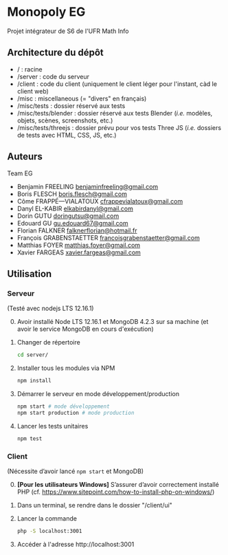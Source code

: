 # Monopoly EG

Projet intégrateur de S6 de l'UFR Math Info

## Architecture du dépôt

- / : racine
- /server : code du serveur
- /client : code du client (uniquement le client léger pour l'instant, càd le client web)
- /misc : miscellaneous (= "divers" en français)
- /misc/tests : dossier réservé aux tests
- /misc/tests/blender : dossier réservé aux tests Blender (*i.e.* modèles, objets, scènes, screenshots, etc.)
- /misc/tests/threejs : dossier prévu pour vos tests Three JS (*i.e.* dossiers de tests avec HTML, CSS, JS, etc.)

## Auteurs

Team EG

- Benjamin FREELING <benjaminfreeling@gmail.com>
- Boris FLESCH <boris.flesch@gmail.com>
- Côme FRAPPÉ—VIALATOUX <cfrappevialatoux@gmail.com>
- Danyl EL-KABIR  <elkabirdanyl@gmail.com>
- Dorin GUTU <doringutsu@gmail.com>
- Edouard GU <gu.edouard67@gmail.com>
- Florian FALKNER <falknerflorian@hotmail.fr>
- François GRABENSTAETTER <francoisgrabenstaetter@gmail.com>
- Matthias FOYER <matthias.foyer@gmail.com>
- Xavier FARGEAS <xavier.fargeas@gmail.com>

## Utilisation

### Serveur

(Testé avec nodejs LTS 12.16.1)

0. Avoir installé Node LTS 12.16.1 et MongoDB 4.2.3 sur sa machine (et avoir le service MongoDB en cours d'exécution)

1. Changer de répertoire

   ```bash
   cd server/
   ```

2. Installer tous les modules via NPM

   ```bash
   npm install
   ```

3. Démarrer le serveur en mode développement/production

   ```bash
   npm start # mode développement
   npm start production # mode production
   ```

4. Lancer les tests unitaires

   ```bash
   npm test
   ```

### Client

(Nécessite d’avoir lancé `npm start` et MongoDB)

0. **[Pour les utilisateurs Windows]** S’assurer d’avoir correctement installé PHP
   (cf. https://www.sitepoint.com/how-to-install-php-on-windows/)

1. Dans un terminal, se rendre dans le dossier "/client/ui"

2. Lancer la commande

   ```bash
   php -S localhost:3001
   ```

3. Accéder à l'adresse http://localhost:3001
